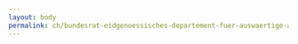 ```yaml
---
layout: body
permalink: ch/bundesrat-eidgenoessisches-departement-fuer-auswaertige-angelegenheiten-direktion-fuer-ressourcen-personal-eda-hr-entwicklung/
---
```


